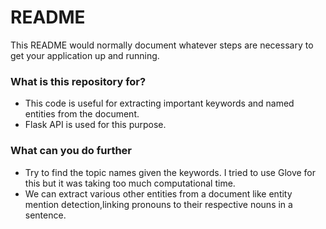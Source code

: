 # README #

This README would normally document whatever steps are necessary to get your application up and running.

### What is this repository for? ###

* This code is useful for extracting important keywords and named entities from the document.
* Flask API is used for this purpose.

### What can you do further ###

* Try to find the topic names given the keywords. I tried to use Glove for this but it was taking too much computational time.
* We can extract various other entities from a document like entity mention detection,linking pronouns to their respective nouns in a sentence.
